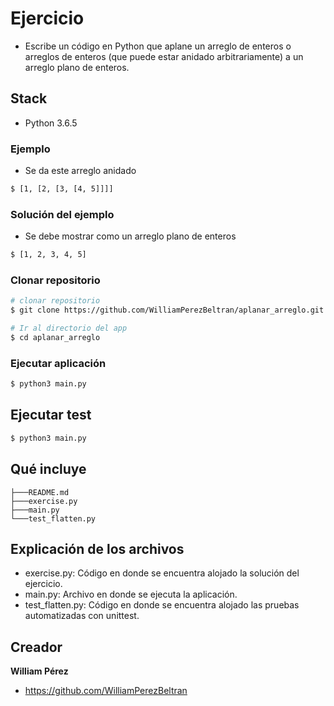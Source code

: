 # Ejercicio
- Escribe un código en Python que aplane un arreglo de enteros o arreglos de enteros (que puede estar anidado arbitrariamente) a un arreglo plano de enteros.

## Stack

- Python 3.6.5 

### Ejemplo  
- Se da este arreglo anidado 

```bash
$ [1, [2, [3, [4, 5]]]]
```

### Solución del ejemplo  
- Se debe mostrar como un arreglo plano de enteros

```bash
$ [1, 2, 3, 4, 5]
```

### Clonar repositorio

```bash
# clonar repositorio
$ git clone https://github.com/WilliamPerezBeltran/aplanar_arreglo.git

# Ir al directorio del app
$ cd aplanar_arreglo
```


### Ejecutar aplicación

```bash
$ python3 main.py
```


## Ejecutar test 
```bash
$ python3 main.py
```



## Qué incluye

```
├───README.md
├───exercise.py
├───main.py
└───test_flatten.py
```


## Explicación de los archivos

- exercise.py: Código en donde se encuentra alojado la solución del ejercicio.
- main.py: Archivo en donde se ejecuta la aplicación.
- test_flatten.py: Código en donde se encuentra alojado las pruebas automatizadas con unittest.


## Creador

**William Pérez**

- <https://github.com/WilliamPerezBeltran>

